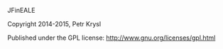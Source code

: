 JFinEALE

Copyright 2014-2015, Petr Krysl

Published under the GPL license: http://www.gnu.org/licenses/gpl.html

